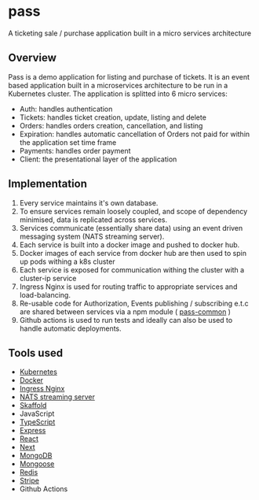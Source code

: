 # pass
A ticketing sale / purchase application built in a micro services architecture

## Overview
Pass is a demo application for listing and purchase of tickets.
It is an event based application built in a microservices architecture to be run in a Kubernetes cluster.
The application is splitted into 6 micro services:
- Auth: handles authentication
- Tickets: handles ticket creation, update, listing and delete
- Orders: handles orders creation, cancellation, and listing
- Expiration: handles automatic cancellation of Orders not paid for within the application set time frame
- Payments: handles order payment
- Client: the presentational layer of the application

## Implementation
1. Every service maintains it's own database.
2. To ensure services remain loosely coupled, and scope of dependency minimised, data is replicated across services.
3. Services communicate (essentially share data) using an event driven messaging system (NATS streaming server).
4. Each service is built into a docker image and pushed to docker hub.
5. Docker images of each service from docker hub are then used to spin up pods withing a k8s cluster
6. Each service is exposed for communication withing the cluster with a cluster-ip service
7. Ingress Nginx is used for routing traffic to appropriate services and load-balancing.
8. Re-usable code for Authorization, Events publishing / subscribing e.t.c are shared between services via a npm module ( [pass-common](https://github.com/saheedt/pass-common) )
9. Github actions is used to run tests and ideally can also be used to handle automatic deployments.

## Tools used
- [Kubernetes](https://kubernetes.io/)
- [Docker](https://www.docker.com/)
- [Ingress Nginx](https://kubernetes.github.io/ingress-nginx/deploy/)
- [NATS streaming server](https://docs.nats.io/nats-streaming-concepts/intro)
- [Skaffold](https://skaffold.dev/)
- JavaScript
- [TypeScript](https://www.typescriptlang.org/)
- [Express](https://expressjs.com/)
- [React](https://reactjs.org/)
- [Next](https://nextjs.org/)
- [MongoDB](https://www.mongodb.com/)
- [Mongoose](https://mongoosejs.com/)
- [Redis](https://redis.io/)
- [Stripe](https://stripe.com/)
- Github Actions

